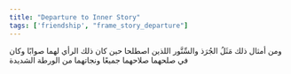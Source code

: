 ```yaml
---
title: "Departure to Inner Story"
tags: ['friendship', "frame_story_departure"]
---
```


 ومن أمثال ذلك مَثَلُ الجُرَذ والسِّنَّور اللذين اصطلحا حين كان ذلك الرأي لهما صوابًا وكان في صلحهما صلاحهما جميعًا ونجاتهما من الورطة الشديدة
